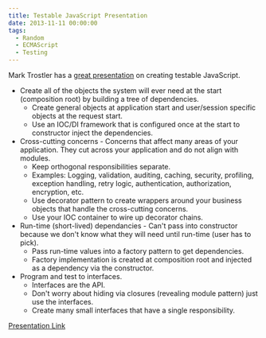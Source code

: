 ```yaml
---
title: Testable JavaScript Presentation
date: 2013-11-11 00:00:00
tags:
  - Random
  - ECMAScript
  - Testing
---
```

Mark Trostler has a [great presentation](http://www.infoq.com/presentations/javascript-testing) on creating testable JavaScript.

* Create all of the objects the system will ever need at the start (composition root) by building a tree of dependencies.  
   * Create general objects at application start and user/session specific objects at the request start.
  * Use an IOC/DI framework that is configured once at the start to constructor inject the dependencies.
* Cross-cutting concerns - Concerns that affect many areas of your application.  They cut across your application and do not align with modules.
  * Keep orthogonal responsibilities separate.
  * Examples: Logging, validation, auditing, caching, security, profiling, exception handling, retry logic, authentication, authorization, encryption, etc.
  * Use decorator pattern to create wrappers around your business objects that handle the cross-cutting concerns.
  * Use your IOC container to wire up decorator chains.
* Run-time (short-lived) dependancies - Can't pass into constructor because we don't know what they will need until run-time (user has to pick).
  * Pass run-time values into a factory pattern to get dependencies.
  * Factory implementation is created at composition root and injected as a dependency via the constructor.
* Program and test to interfaces.  
  * Interfaces are the API.
  * Don't worry about hiding via closures (revealing module pattern) just use the interfaces.
  * Create many small interfaces that have a single responsibility.

[Presentation Link](http://www.infoq.com/presentations/javascript-testing)